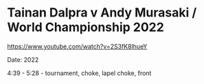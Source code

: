 # Tainan Dalpra v Andy Murasaki / World Championship 2022

https://www.youtube.com/watch?v=2S3fK8lhueY

Date: 2022

4:39 - 5:28 - tournament, choke, lapel choke, front
